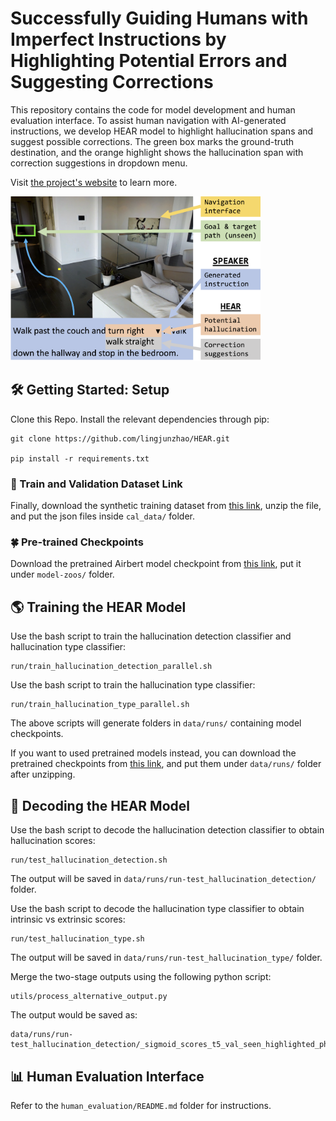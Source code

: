 # Successfully Guiding Humans with Imperfect Instructions by Highlighting Potential Errors and Suggesting Corrections
This repository contains the code for model development and human evaluation interface. 
To assist human navigation with AI-generated instructions, we develop HEAR model to highlight hallucination spans and suggest possible corrections. The green box marks the ground-truth destination, and the orange highlight shows the hallucination span with correction suggestions in dropdown menu.

Visit [the project's website](https://lingjunzhao.github.io/HEAR.html) to learn more.

<img src="hear.png" width="400">


## 🛠️ Getting Started: Setup

Clone this Repo. Install the relevant dependencies through pip:

```
git clone https://github.com/lingjunzhao/HEAR.git

pip install -r requirements.txt
```

### 🐾 Train and Validation Dataset Link
Finally, download the synthetic training dataset from [this link](https://drive.google.com/file/d/1VGII-nJwC-UhZrd7afqGCitr4rLQDbMT/view?usp=sharing), 
unzip the file, 
and put the json files inside `cal_data/` folder.

### 🍀 Pre-trained Checkpoints
Download the pretrained Airbert model checkpoint from [this link](https://drive.google.com/file/d/1j0p5UGAQtKwJ505Y_z3QRr-Y1bGfQp1H/view?usp=sharing), 
put it under `model-zoos/` folder.

## 🌎 Training the HEAR Model

Use the bash script to train the hallucination detection classifier and hallucination type classifier:
```
run/train_hallucination_detection_parallel.sh
```

Use the bash script to train the hallucination type classifier:
```
run/train_hallucination_type_parallel.sh
```

The above scripts will generate folders in `data/runs/` containing model checkpoints.

If you want to used pretrained models instead, you can download the pretrained checkpoints from [this link](https://drive.google.com/file/d/1zSI2VNmq_XpZ9yGBEFqyd8I2CJ25Svff/view?usp=sharing),
and put them under `data/runs/` folder after unzipping.


## 🤖 Decoding the HEAR Model

Use the bash script to decode the hallucination detection classifier to obtain hallucination scores:
```
run/test_hallucination_detection.sh
```

The output will be saved in `data/runs/run-test_hallucination_detection/` folder.

Use the bash script to decode the hallucination type classifier to obtain intrinsic vs extrinsic scores:
```
run/test_hallucination_type.sh
```

The output will be saved in `data/runs/run-test_hallucination_type/` folder.

Merge the two-stage outputs using the following python script:

```
utils/process_alternative_output.py
```

The output would be saved as:

```
data/runs/run-test_hallucination_detection/_sigmoid_scores_t5_val_seen_highlighted_phrase_alters_gpt4_direction_dev_test_merged.json
```


## 📊 Human Evaluation Interface

Refer to the `human_evaluation/README.md` folder for instructions.